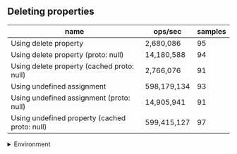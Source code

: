 ## Deleting properties

|name|ops/sec|samples|
|-|-|-|
|Using delete property|2,680,086|95|
|Using delete property (proto: null)|14,180,588|94|
|Using delete property (cached proto: null)|2,766,076|91|
|Using undefined assignment|598,179,134|93|
|Using undefined assignment (proto: null)|14,905,941|91|
|Using undefined property (cached proto: null)|599,415,127|97|


<details>
<summary>Environment</summary>

* __Machine:__ linux x64 | 2 vCPUs | 6.8GB Mem
* __Run:__ Sat Oct 21 2023 12:46:48 GMT+0000 (Coordinated Universal Time)
</details>

<!--
{"environment":{"platform":"linux","arch":"x64","cpus":2,"totalMemory":6.7597503662109375},"benchmarks":[{"name":"Using delete property","opsSec":2680085.768911378,"samples":4},{"name":"Using delete property (proto: null)","opsSec":14180587.55056651,"samples":5},{"name":"Using delete property (cached proto: null)","opsSec":2766075.714674383,"samples":5},{"name":"Using undefined assignment","opsSec":598179133.9061767,"samples":7},{"name":"Using undefined assignment (proto: null)","opsSec":14905940.955454985,"samples":6},{"name":"Using undefined property (cached proto: null)","opsSec":599415126.7463826,"samples":6}]}-->
